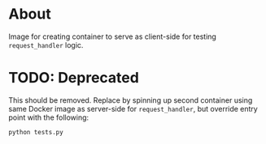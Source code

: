 # About
Image for creating container to serve as client-side for testing `request_handler` logic.

# TODO: Deprecated
This should be removed.  Replace by spinning up second container using same Docker image as server-side for `request_handler`, but override entry point with the following: 

`python tests.py`
